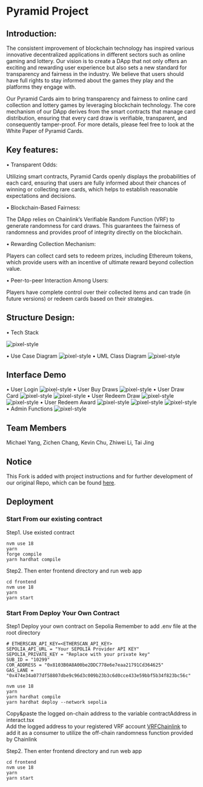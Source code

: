 # Pyramid Project

## Introduction:
The consistent improvement of blockchain technology has inspired various innovative decentralized applications in different sectors such as online gaming and lottery. Our vision is to create a DApp that not only offers an exciting and rewarding user experience but also sets a new standard for transparency and fairness in the industry. We believe that users should have full rights to stay informed about the games they play and the platforms they engage with. 

Our Pyramid Cards aim to bring transparency and fairness to online card collection and lottery games by leveraging blockchain technology. The core mechanism of our DApp derives from the smart contracts that manage card distribution, ensuring that every card draw is verifiable, transparent, and consequently tamper-proof. For more details, please feel free to look at the White Paper of Pyramid Cards.

## Key features:
• Transparent Odds: 

Utilizing smart contracts, Pyramid Cards openly displays the probabilities of each card, ensuring that users are fully informed about their chances of winning or collecting rare cards, which helps to establish reasonable expectations and decisions.

• Blockchain-Based Fairness: 

The DApp relies on Chainlink’s Verifiable Random Function (VRF) to generate randomness for card draws. This guarantees the fairness of randomness and provides proof of integrity directly on the blockchain.

• Rewarding Collection Mechanism: 

Players can collect card sets to redeem prizes, including Ethereum tokens, which provide users with an incentive of ultimate reward beyond collection value.

• Peer-to-peer Interaction Among Users: 

Players have complete control over their collected items and can trade (in future versions) or redeem cards based on their strategies.

## Structure Design:

• Tech Stack

![pixel-style](https://raw.githubusercontent.com/FalKon1256/pyramid-cards-dapp/main/demo-images/571G_TechStack.jpeg)

• Use Case Diagram
![pixel-style](https://raw.githubusercontent.com/FalKon1256/pyramid-cards-dapp/main/demo-images/571G_ProjectUseCaseDiagram.jpeg)
• UML Class Diagram
![pixel-style](https://raw.githubusercontent.com/FalKon1256/pyramid-cards-dapp/main/demo-images/571G_ProjectClassDiagram.jpeg)

## Interface Demo
• User Login
![pixel-style](https://raw.githubusercontent.com/FalKon1256/pyramid-cards-dapp/main/demo-images/1_user_login.png)
• User Buy Draws
![pixel-style](https://raw.githubusercontent.com/FalKon1256/pyramid-cards-dapp/main/demo-images/2_user_buy_draws.png)
• User Draw Card
![pixel-style](https://raw.githubusercontent.com/FalKon1256/pyramid-cards-dapp/main/demo-images/3_user_draw_card.png)
![pixel-style](https://raw.githubusercontent.com/FalKon1256/pyramid-cards-dapp/main/demo-images/3_user_draw_card_success.png)
• User Redeem Draw
![pixel-style](https://raw.githubusercontent.com/FalKon1256/pyramid-cards-dapp/main/demo-images/4_user_redeem_draw.png)
![pixel-style](https://raw.githubusercontent.com/FalKon1256/pyramid-cards-dapp/main/demo-images/4_user_redeem_draw_result.png)
• User Redeem Award
![pixel-style](https://raw.githubusercontent.com/FalKon1256/pyramid-cards-dapp/main/demo-images/5_user_redeem_award_owncards.png)
![pixel-style](https://raw.githubusercontent.com/FalKon1256/pyramid-cards-dapp/main/demo-images/5_user_redeem_award.png)
![pixel-style](https://raw.githubusercontent.com/FalKon1256/pyramid-cards-dapp/main/demo-images/5_user_redeem_award_success.png)
• Admin Functions
![pixel-style](https://raw.githubusercontent.com/FalKon1256/pyramid-cards-dapp/main/demo-images/6_admin_functions.png)

## Team Members
Michael Yang, Zichen Chang, Kevin Chu, Zhiwei Li, Tai Jing

## Notice
This Fork is added with project instructions and for further development of our original Repo, which can be found [here](https://github.com/Will-Li-zw/571G).

## Deployment
### Start From our existing contract
Step1. Use existed contract
```shell
nvm use 18
yarn
forge compile
yarn hardhat compile
```

Step2. Then enter frontend directory and run web app
```shell
cd frontend
nvm use 18
yarn
yarn start
```

### Start From Deploy Your Own Contract
Step1 Deploy your own contract on Sepolia
Remember to add .env file at the root directory
```shell
# ETHERSCAN_API_KEY=<ETHERSCAN_API_KEY>
SEPOLIA_API_URL = "Your SEPOLIA Provider API KEY"
SEPOLIA_PRIVATE_KEY = "Replace with your private key"
SUB_ID = "10299"
COR_ADDRESS = "0x8103B0A8A00be2DDC778e6e7eaa21791Cd364625"
GAS_LANE = "0x474e34a077df58807dbe9c96d3c009b23b3c6d0cce433e59bbf5b34f823bc56c"
```

```shell
nvm use 18
yarn
yarn hardhat compile
yarn hardhat deploy --network sepolia
```
Copy&paste the logged on-chain address to the variable contractAddress in interact.tsx  
Add the logged address to your registered VRF account [VRFChainlink](https://vrf.chain.link/) to add it as a consumer to utilize the off-chain randomness function provided by Chainlink

Step2. Then enter frontend directory and run web app
```shell
cd frontend
nvm use 18
yarn
yarn start
```



